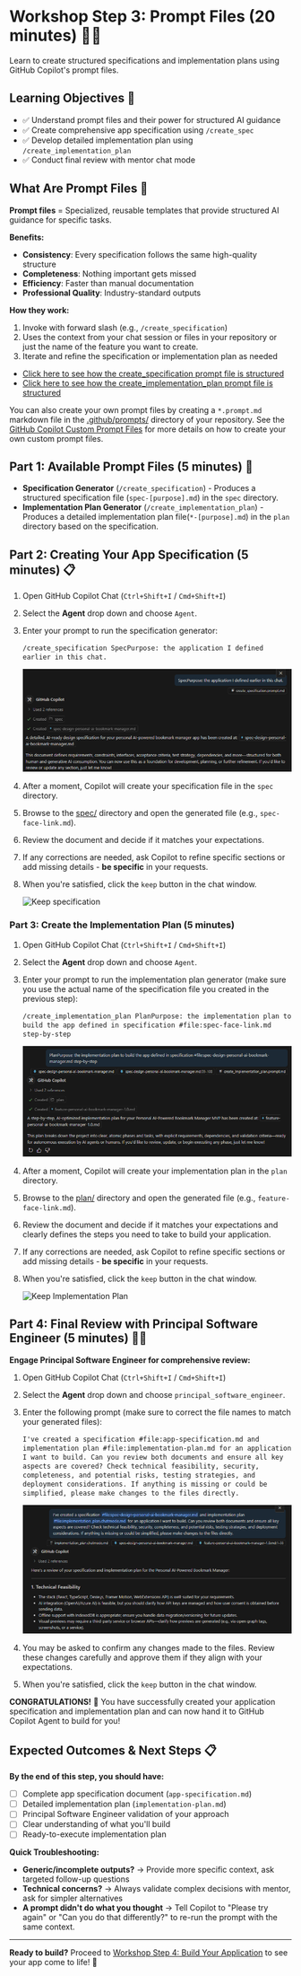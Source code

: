 # Workshop Step 3: Prompt Files (20 minutes) 📝✨

Learn to create structured specifications and implementation plans using GitHub Copilot's prompt files.

## Learning Objectives 🎯

- ✅ Understand prompt files and their power for structured AI guidance
- ✅ Create comprehensive app specification using `/create_spec`
- ✅ Develop detailed implementation plan using `/create_implementation_plan`
- ✅ Conduct final review with mentor chat mode

## What Are Prompt Files 🤔

**Prompt files** = Specialized, reusable templates that provide structured AI guidance for specific tasks.

**Benefits:**

- **Consistency**: Every specification follows the same high-quality structure
- **Completeness**: Nothing important gets missed
- **Efficiency**: Faster than manual documentation
- **Professional Quality**: Industry-standard outputs

**How they work:**

1. Invoke with forward slash (e.g., `/create_specification`)
1. Uses the context from your chat session or files in your repository or just the name of the feature you want to create.
1. Iterate and refine the specification or implementation plan as needed

- [Click here to see how the create_specification prompt file is structured](.github/prompts/create_specification.md)
- [Click here to see how the create_implementation_plan prompt file is structured](.github/prompts/create_implementation_plan.md)

You can also create your own prompt files by creating a `*.prompt.md` markdown file in the [.github/prompts/](.github/prompts/) directory of your repository. See the [GitHub Copilot Custom Prompt Files](https://code.visualstudio.com/docs/copilot/copilot-customization#_prompt-files-experimental) for more details on how to create your own custom prompt files.

## Part 1: Available Prompt Files (5 minutes) 📖

- **Specification Generator** (`/create_specification`) - Produces a structured specification file (`spec-[purpose].md`) in the `spec` directory.
- **Implementation Plan Generator** (`/create_implementation_plan`) - Produces a detailed implementation plan file(`*-[purpose].md`) in the `plan` directory based on the specification.

## Part 2: Creating Your App Specification (5 minutes) 📋

1. Open GitHub Copilot Chat (`Ctrl+Shift+I` / `Cmd+Shift+I`)
1. Select the **Agent** drop down and choose `Agent`.
1. Enter your prompt to run the specification generator:

    ```text
    /create_specification SpecPurpose: the application I defined earlier in this chat.
    ```

    ![Create Specification](images/github-copilot-create-specification.png)

1. After a moment, Copilot will create your specification file in the `spec` directory.
1. Browse to the [spec/](spec/) directory and open the generated file (e.g., `spec-face-link.md`).
1. Review the document and decide if it matches your expectations.
1. If any corrections are needed, ask Copilot to refine specific sections or add missing details - **be specific** in your requests.
1. When you're satisfied, click the `keep` button in the chat window.

    ![Keep specification](images/github-copilot-specification-keep.png)

### Part 3: Create the Implementation Plan (5 minutes)

1. Open GitHub Copilot Chat (`Ctrl+Shift+I` / `Cmd+Shift+I`)
1. Select the **Agent** drop down and choose `Agent`.
1. Enter your prompt to run the implementation plan generator (make sure you use the actual name of the specification file you created in the previous step):

    ```text
    /create_implementation_plan PlanPurpose: the implementation plan to build the app defined in specification #file:spec-face-link.md step-by-step
    ```

    ![Create Implementation Plan](images/github-copilot-create-implementation-plan.png)

1. After a moment, Copilot will create your implementation plan in the `plan` directory.
1. Browse to the [plan/](plan/) directory and open the generated file (e.g., `feature-face-link.md`).
1. Review the document and decide if it matches your expectations and clearly defines the steps you need to take to build your application.
1. If any corrections are needed, ask Copilot to refine specific sections or add missing details - **be specific** in your requests.
1. When you're satisfied, click the `keep` button in the chat window.

    ![Keep Implementation Plan](images/github-copilot-implementation-plan-keep.png)

## Part 4: Final Review with Principal Software Engineer (5 minutes) 👨‍🏫

**Engage Principal Software Engineer for comprehensive review:**

1. Open GitHub Copilot Chat (`Ctrl+Shift+I` / `Cmd+Shift+I`)
1. Select the **Agent** drop down and choose `principal_software_engineer`.
1. Enter the following prompt (make sure to correct the file names to match your generated files):

    ```text
    I've created a specification #file:app-specification.md and implementation plan #file:implementation-plan.md for an application I want to build. Can you review both documents and ensure all key aspects are covered? Check technical feasibility, security, completeness, and potential risks, testing strategies, and deployment considerations. If anything is missing or could be simplified, please make changes to the files directly.
    ```

    ![Principal Software Engineer Review](images/github-copilot-principal-software-engineer-review.png)

1. You may be asked to confirm any changes made to the files. Review these changes carefully and approve them if they align with your expectations.
1. When you're satisfied, click the `keep` button in the chat window.

**CONGRATULATIONS!** 🎉 You have successfully created your application specification and implementation plan and can now hand it to GitHub Copilot Agent to build for you!

## Expected Outcomes & Next Steps 📋

**By the end of this step, you should have:**

- [ ] Complete app specification document (`app-specification.md`)
- [ ] Detailed implementation plan (`implementation-plan.md`)  
- [ ] Principal Software Engineer validation of your approach
- [ ] Clear understanding of what you'll build
- [ ] Ready-to-execute implementation plan

**Quick Troubleshooting:**

- **Generic/incomplete outputs?** → Provide more specific context, ask targeted follow-up questions
- **Technical concerns?** → Always validate complex decisions with mentor, ask for simpler alternatives
- **A prompt didn't do what you thought** → Tell Copilot to "Please try again" or "Can you do that differently?" to re-run the prompt with the same context.

---

**Ready to build?** Proceed to [Workshop Step 4: Build Your Application](workshop-step-4-build-your-application.md) to see your app come to life! 🚀

